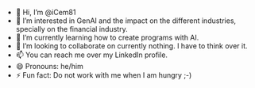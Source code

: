 - 👋 Hi, I’m @iCem81
- 👀 I’m interested in GenAI and the impact on the different industries, specially on the financial industry.
- 🌱 I’m currently learning how to create programs with AI.
- 💞️ I’m looking to collaborate on currently nothing. I have to think over it.
- 📫 You can reach me over my LinkedIn profile.
- 😄 Pronouns: he/him
- ⚡ Fun fact: Do not work with me when I am hungry ;-)

<!---
iCem81/iCem81 is a ✨ special ✨ repository because its `README.md` (this file) appears on your GitHub profile.
You can click the Preview link to take a look at your changes.
--->
